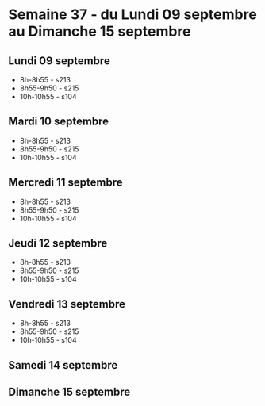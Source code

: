 # Semaine 37 - du Lundi 09 septembre au Dimanche 15 septembre


## Lundi 09 septembre

* 8h-8h55 - s213
* 8h55-9h50 - s215
* 10h-10h55 - s104

## Mardi 10 septembre

* 8h-8h55 - s213
* 8h55-9h50 - s215
* 10h-10h55 - s104

## Mercredi 11 septembre

* 8h-8h55 - s213
* 8h55-9h50 - s215
* 10h-10h55 - s104

## Jeudi 12 septembre

* 8h-8h55 - s213
* 8h55-9h50 - s215
* 10h-10h55 - s104

## Vendredi 13 septembre

* 8h-8h55 - s213
* 8h55-9h50 - s215
* 10h-10h55 - s104

## Samedi 14 septembre


## Dimanche 15 septembre

